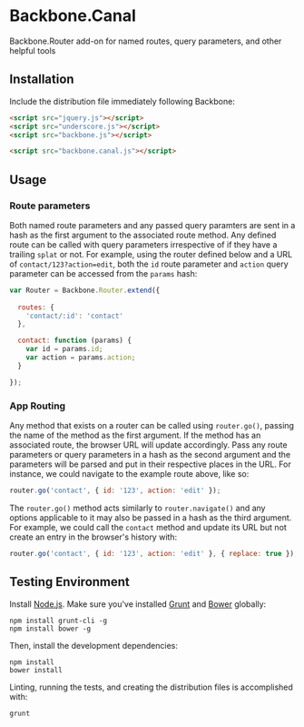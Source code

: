 # Backbone.Canal

Backbone.Router add-on for named routes, query parameters, and other helpful tools

## Installation

Include the distribution file immediately following Backbone:

``` html
<script src="jquery.js"></script>
<script src="underscore.js"></script>
<script src="backbone.js"></script>

<script src="backbone.canal.js"></script>
```

## Usage

### Route parameters

Both named route parameters and any passed query paramters are sent in a hash
as the first argument to the associated route method. Any defined route can be
called with query parameters irrespective of if they have a trailing `splat`
or not. For example, using the router defined below and a URL of 
`contact/123?action=edit`, both the `id` route parameter and `action` query 
parameter can be accessed from the `params` hash:

``` javascript
var Router = Backbone.Router.extend({
  
  routes: {
    'contact/:id': 'contact'
  },

  contact: function (params) {
    var id = params.id;
    var action = params.action;
  }

});
```

### App Routing

Any method that exists on a router can be called using `router.go()`, passing
the name of the method as the first argument. If the method has an associated 
route, the browser URL will update accordingly. Pass any route parameters
or query parameters in a hash as the second argument and the parameters will be
parsed and put in their respective places in the URL. For instance, we could
navigate to the example route above, like so:

``` javascript
router.go('contact', { id: '123', action: 'edit' });
```

The `router.go()` method acts similarly to `router.navigate()` and any options
applicable to it may also be passed in a hash as the third argument. For
example, we could call the `contact` method and update its URL but not create
an entry in the browser's history with:

``` javascript
router.go('contact', { id: '123', action: 'edit' }, { replace: true });
```

## Testing Environment

Install [Node.js](http://nodejs.org/). Make sure you've installed 
[Grunt](http://gruntjs.com/) and [Bower](https://github.com/twitter/bower)
globally:

```
npm install grunt-cli -g
npm install bower -g
```
Then, install the development dependencies:

```
npm install
bower install
```
Linting, running the tests, and creating the distribution files is accomplished
with:
```
grunt
```
